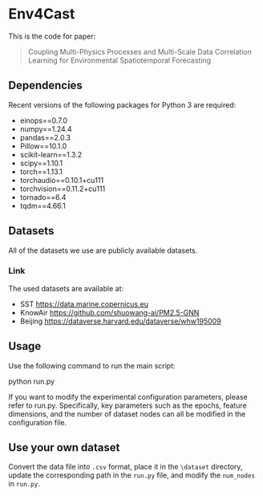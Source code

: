 # Env4Cast
This is the code for paper:
> Coupling Multi-Physics Processes and Multi-Scale Data Correlation Learning for Environmental Spatiotemporal Forecasting
> 
## Dependencies
Recent versions of the following packages for Python 3 are required:
* einops==0.7.0
* numpy==1.24.4
* pandas==2.0.3
* Pillow==10.1.0
* scikit-learn==1.3.2
* scipy==1.10.1
* torch==1.13.1
* torchaudio==0.10.1+cu111
* torchvision==0.11.2+cu111
* tornado==6.4
* tqdm==4.66.1

## Datasets
All of the datasets we use are publicly available datasets.
### Link
The used datasets are available at:
* SST https://data.marine.copernicus.eu
* KnowAir https://github.com/shuowang-ai/PM2.5-GNN
* Beijing https://dataverse.harvard.edu/dataverse/whw195009



## Usage
Use the following command to run the main script:

python run.py

If you want to modify the experimental configuration parameters, please refer to run.py.
Specifically, key parameters such as the epochs, feature dimensions, and the number of dataset nodes can all be modified in the configuration file.

## Use your own dataset
Convert the data file into `.csv` format, place it in the `\dataset` directory, update the corresponding path in the `run.py` file, and modify the `num_nodes` in `run.py`.
